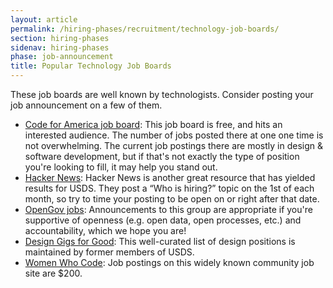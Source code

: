 ```yaml
---
layout: article
permalink: /hiring-phases/recruitment/technology-job-boards/
section: hiring-phases
sidenav: hiring-phases
phase: job-announcement
title: Popular Technology Job Boards
---
```


These job boards are well known by technologists. Consider posting your job announcement on a few of them.

- [Code for America job board](https://jobs.codeforamerica.org/job-postings/new): This job board is free, and hits an interested audience. The number of jobs posted there at one one time is not overwhelming. The current job postings there are mostly in design & software development, but if that's not exactly the type of position you're looking to fill, it may help you stand out.
- [Hacker News](https://news.ycombinator.com/item?id=19543940): Hacker News is another great resource that has yielded results for USDS. They post a “Who is hiring?” topic on the 1st of each month, so try to time your posting to be open on or right after that date.
- [OpenGov jobs](https://www.opengovjobs.org/): Announcements to this group are appropriate if you're supportive of openness (e.g. open data, open processes, etc.) and accountability, which we hope you are!
- [Design Gigs for Good](https://designgigsforgood.squarespace.com/): This well-curated list of design positions is maintained by former members of USDS.
- [Women Who Code](https://www.womenwhocode.com/): Job postings on this widely known community job site are $200.
